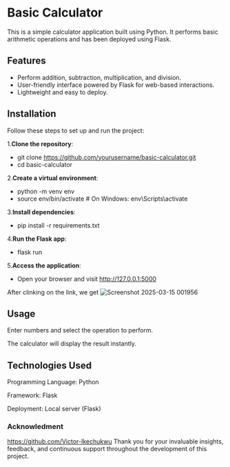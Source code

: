 # Basic Calculator

This is a simple calculator application built using Python. It performs basic arithmetic operations and has been deployed using Flask.

## Features

- Perform addition, subtraction, multiplication, and division.
- User-friendly interface powered by Flask for web-based interactions.
- Lightweight and easy to deploy.

## Installation

Follow these steps to set up and run the project:

1.**Clone the repository**:
  - git clone https://github.com/yourusername/basic-calculator.git
  - cd basic-calculator
   
2.**Create a virtual environment**:
  - python -m venv env
  - source env/bin/activate  # On Windows: env\Scripts\activate

3.**Install dependencies**:
  - pip install -r requirements.txt

4.**Run the Flask app**:
  - flask run

5.**Access the application**:
  - Open your browser and visit http://127.0.0.1:5000

After clinking on the link, we get
![Screenshot 2025-03-15 001956](https://github.com/user-attachments/assets/0b94d5d8-fb2e-4daf-bb38-24f3f23bac7b)


## Usage
Enter numbers and select the operation to perform.

The calculator will display the result instantly.

## Technologies Used
Programming Language: Python

Framework: Flask

Deployment: Local server (Flask)

### Acknowledment
https://github.com/Victor-Ikechukwu Thank you for your invaluable insights, feedback, and continuous support throughout the development of this project.
